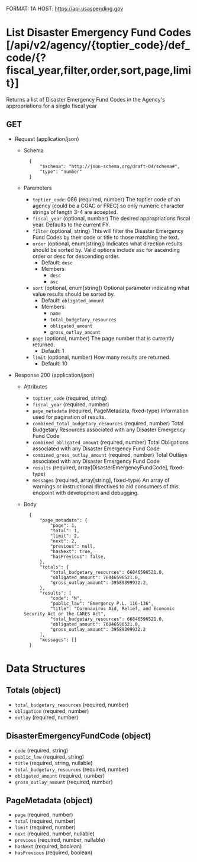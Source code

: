 FORMAT: 1A
HOST: https://api.usaspending.gov

# List Disaster Emergency Fund Codes [/api/v2/agency/{toptier_code}/def_code/{?fiscal_year,filter,order,sort,page,limit}]

Returns a list of Disaster Emergency Fund Codes in the Agency's appropriations for a single fiscal year

## GET

+ Request (application/json)
    + Schema

            {
                "$schema": "http://json-schema.org/draft-04/schema#",
                "type": "number"
            }
    + Parameters
        + `toptier_code`: 086 (required, number)
            The toptier code of an agency (could be a CGAC or FREC) so only numeric character strings of length 3-4 are accepted.
        + `fiscal_year` (optional, number)
            The desired appropriations fiscal year. Defaults to the current FY.
        + `filter` (optional, string)
            This will filter the Disaster Emergency Fund Codes by their code or title to those matching the text.
        + `order` (optional, enum[string])
            Indicates what direction results should be sorted by. Valid options include asc for ascending order or desc for descending order.
            + Default: `desc`
            + Members
                + `desc`
                + `asc`
        + `sort` (optional, enum[string])
            Optional parameter indicating what value results should be sorted by.
            + Default: `obligated_amount`
            + Members
                + `name`
                + `total_budgetary_resources`
                + `obligated_amount`
                + `gross_outlay_amount`
        + `page` (optional, number)
            The page number that is currently returned.
            + Default: 1
        + `limit` (optional, number)
            How many results are returned.
            + Default: 10

+ Response 200 (application/json)
    + Attributes
        + `toptier_code` (required, string)
        + `fiscal_year` (required, number)
        + `page_metadata` (required, PageMetadata, fixed-type)
            Information used for pagination of results.
        + `combined_total_budgetary_resources` (required, number)
            Total Budgetary Resources associated with any Disaster Emergency Fund Code
        + `combined_obligated_amount` (required, number)
            Total Obligations associated with any Disaster Emergency Fund Code
        + `combined_gross_outlay_amount` (required, number)
            Total Outlays associated with any Disaster Emergency Fund Code
        + `results` (required, array[DisasterEmergencyFundCode], fixed-type)
        + `messages` (required, array[string], fixed-type)
            An array of warnings or instructional directives to aid consumers of this endpoint with development and debugging.

    + Body

            {
                "page_metadata": {
                    "page": 1,
                    "total": 1,
                    "limit": 2,
                    "next": 2,
                    "previous": null,
                    "hasNext": true,
                    "hasPrevious": false,
                },
                "totals": {
                    "total_budgetary_resources": 66846596521.0,
                    "obligated_amount": 76046596521.0,
                    "gross_outlay_amount": 39589399932.2,
                },
                "results": [
                    "code": "N",
                    "public_law": "Emergency P.L. 116-136",
                    "title": "Coronavirus Aid, Relief, and Economic Security Act or the CARES Act",
                    "total_budgetary_resources": 66846596521.0,
                    "obligated_amount": 76046596521.0,
                    "gross_outlay_amount": 39589399932.2
                ],
                "messages": []
            }

# Data Structures

## Totals (object)
+ `total_budgetary_resources` (required, number)
+ `obligation` (required, number)
+ `outlay` (required, number)

## DisasterEmergencyFundCode (object)
+ `code` (required, string)
+ `public_law` (required, string)
+ `title` (required, string, nullable)
+ `total_budgetary_resources` (required, number)
+ `obligated_amount` (required, number)
+ `gross_outlay_amount` (required, number)

## PageMetadata (object)
+ `page` (required, number)
+ `total` (required, number)
+ `limit` (required, number)
+ `next` (required, number, nullable)
+ `previous` (required, number, nullable)
+ `hasNext` (required, boolean)
+ `hasPrevious` (required, boolean)
